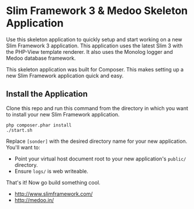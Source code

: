 # Slim Framework 3 & Medoo Skeleton Application

Use this skeleton application to quickly setup and start working on a new Slim Framework 3 application. This application uses the latest Slim 3 with the PHP-View template renderer. It also uses the Monolog logger and Medoo database framework.

This skeleton application was built for Composer. This makes setting up a new Slim Framework application quick and easy.

## Install the Application

Clone this repo and run this command from the directory in which you want to install your new Slim Framework application.

    php composer.phar install
    ./start.sh

Replace `[sonder]` with the desired directory name for your new application. You'll want to:

* Point your virtual host document root to your new application's `public/` directory.
* Ensure `logs/` is web writeable.

That's it! Now go build something cool.

* http://www.slimframework.com/
* http://medoo.in/
